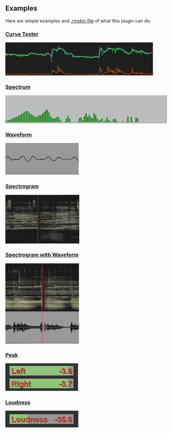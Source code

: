## Examples

Here are simple examples and [.rmskin file](https://github.com/d-uzlov/Rainmeter-Plugins-by-rxtd/raw/master/AudioAnalyzer/documentation/user-documentation/example%20skins/AudioAnalyzer%20Example%20Skins_1.1.5.1.rmskin) of what this plugin can do:

### [Curve Tester](/docs/examples/curve-tester.md)

<a href="#/docs/examples/curve-tester.md"><img src="resources\curve-tester.PNG" title="Curve Tester" /></a>

### [Spectrum](/docs/examples/spectrum.md)

<a href="#/docs/examples/spectrum.md"><img src="resources\spectrum.PNG" title="Spectrum" /></a>

### [Waveform](/docs/examples/waveform.md)

<a href="#/docs/examples/waveform.md"><img src="resources\waveform.PNG" title="waveform" /></a>

### [Spectrogram](/docs/examples/spectrogram.md)

<a href="#/docs/examples/spectrogram.md"><img src="resources\spectrogram.PNG" title="Spectrogram" /></a>

### [Spectrogram with Waveform](/docs/examples/spectrogram-with-waveform.md)

<a href="#/docs/examples/spectrogram-with-waveform.md"><img src="resources\spectrogram-with-waveform.PNG" title="Spectrogram with Waveform" /></a>

### [Peak](/docs/examples/peak.md)

<a href="#/docs/examples/peak.md"><img src="resources\peak.PNG" title="Peak" /></a>

### [Loudness](/docs/examples/loudness.md)

<a href="#/docs/examples/loudness.md"><img src="resources\loudness.PNG" title="Loudness" /></a>
